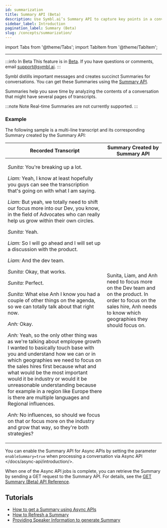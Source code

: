 ```yaml
---
id: summarization
title: Summary API (Beta)
description: Use Symbl.ai’s Summary API to capture key points in a conversation and create succinct summaries.
sidebar_label: Introduction
pagination_label: Summary (Beta)
slug: /concepts/summarization/
---
```


<head>
    <title>Summary API - Capturing Key Points (Beta)</title>
</head>

import Tabs from '@theme/Tabs';
import TabItem from '@theme/TabItem';

---

:::info In Beta
This feature is in [Beta](/docs/product-releases). If you have questions or comments, email [support@symbl.ai](mailto:support@symbl.ai).
:::

Symbl distills important messages and creates succinct Summaries for conversations. You can get these Summaries using the [Summary API](/docs/conversation-api/summary).

Summaries help you save time by analyzing the contents of a conversation that might have several pages of transcripts.

:::note Note
Real-time Summaries are not currently supported.
:::

### Example

The following sample is a multi-line transcript and its corresponding Summary created by the Summary API:

<table>
    <col />
    <col />
    <thead>
        <tr>
            <th>
                Recorded Transcript
            </th>
            <th>
                Summary Created by Summary API
            </th>
        </tr>
    </thead>
    <tbody>
        <tr>
            <td>
                <p>
                    <em>Sunita:</em> You're breaking up a lot.
                </p>
                <p>
                    <em>Liam:</em> Yeah, I know at least hopefully you guys can
                    see the transcription that's going on with what I am saying.
                </p>
                <p>
                    <em>Liam:</em> But yeah, we totally need to shift our focus
                    more into our Dev, you know, in the field of Advocates who
                    can really help us grow within their own circles.
                </p>
                <p>
                    <em>Sunita:</em> Yeah.
                </p>
                <p>
                    <em>Liam:</em> So I will go ahead and I will set up a
                    discussion with the product.
                </p>
                <p>
                    <em>Liam:</em> And the dev team.
                </p>
                <p>
                    <em>Sunita:</em> Okay, that works.
                </p>
                <p>
                    <em>Sunita:</em> Perfect.
                </p>
                <p>
                    <em>Sunita:</em> What else Anh I know you had a couple of
                    other things on the agenda, so we can totally talk about
                    that right now.
                </p>
                <p>
                    <em>Anh:</em> Okay.
                </p>
                <p>
                    <em>Anh:</em> Yeah, so the only other thing was as we're
                    talking about employee growth I wanted to basically touch
                    base with you and understand how we can or in which
                    geographies we need to focus on the sales hires first
                    because what and what would be the most important would it
                    be industry or would it be unreasonable understanding
                    because for example in a region like Europe there is there
                    are multiple languages and Regional influences.
                </p>
                <p>
                    <em>Anh:</em> No influences, so should we focus on that or
                    focus more on the industry and grow that way, so they're
                    both strategies?
                </p>
            </td>
            <td>
                <p>
                    Sunita, Liam, and Anh need to focus more on the Dev team and
                    on the product. In order to focus on the sales hire, Anh
                    needs to know which geographies they should focus on.
                </p>
            </td>
        </tr>
    </tbody>
</table>

You can enable the Summary API for Async APIs by setting the parameter `enableSummary=true` when processing a conversation via Async API </docs/async-api/introduction/>.

When one of the Async API jobs is complete, you can retrieve the Summary by sending a GET request to the Summary API. For details, see the [GET Summary (Beta) API Reference](/docs/conversation-api/summary).

## Tutorials

- [How to get a Summary using Async APIs](/docs/tutorials/summarization/getting-summary)
- [How to Refresh a Summary](/docs/tutorials/summarization/refreshing-summary)
- [Providing Speaker Information to generate Summary](/docs/tutorials/summarization/adding-speaker-info)
